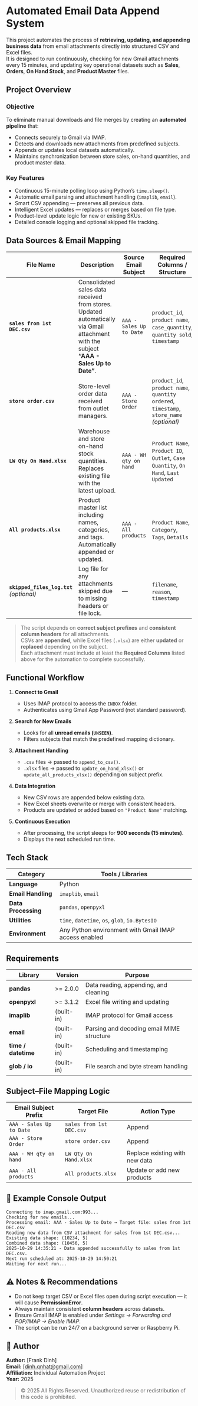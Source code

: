 # Automated Email Data Append System

This project automates the process of **retrieving, updating, and appending business data** from email attachments directly into structured CSV and Excel files.  
It is designed to run continuously, checking for new Gmail attachments every 15 minutes, and updating key operational datasets such as **Sales**, **Orders**, **On Hand Stock**, and **Product Master** files.

## Project Overview

### Objective
To eliminate manual downloads and file merges by creating an **automated pipeline** that:
- Connects securely to Gmail via IMAP.
- Detects and downloads new attachments from predefined subjects.
- Appends or updates local datasets automatically.
- Maintains synchronization between store sales, on-hand quantities, and product master data.

### Key Features
- Continuous 15-minute polling loop using Python’s `time.sleep()`.
- Automatic email parsing and attachment handling (`imaplib`, `email`).
- Smart CSV appending — preserves all previous data.
- Intelligent Excel updates — replaces or merges based on file type.
- Product-level update logic for new or existing SKUs.
- Detailed console logging and optional skipped file tracking.

## Data Sources & Email Mapping

| File Name | Description | Source Email Subject | Required Columns / Structure |
|------------|--------------|----------------------|------------------------------|
| **`sales from 1st DEC.csv`** | Consolidated sales data received from stores. Updated automatically via Gmail attachment with the subject **“AAA - Sales Up to Date”**. | `AAA - Sales Up to Date` | `product_id`, `product name`, `case_quantity`, `quantity sold`, `timestamp` |
| **`store order.csv`** | Store-level order data received from outlet managers. | `AAA - Store Order` | `product_id`, `product name`, `quantity ordered`, `timestamp`, `store_name` *(optional)* |
| **`LW Qty On Hand.xlsx`** | Warehouse and store on-hand stock quantities. Replaces existing file with the latest upload. | `AAA - WH qty on hand` | `Product Name`, `Product ID`, `Outlet`, `Case Quantity`, `On Hand`, `Last Updated` |
| **`All products.xlsx`** | Product master list including names, categories, and tags. Automatically appended or updated. | `AAA - All products` | `Product Name`, `Category`, `Tags`, `Details` |
| **`skipped_files_log.txt`** *(optional)* | Log file for any attachments skipped due to missing headers or file lock. | — | `filename`, `reason`, `timestamp` |

> The script depends on **correct subject prefixes** and **consistent column headers** for all attachments.  
> CSVs are **appended**, while Excel files (`.xlsx`) are either **updated** or **replaced** depending on the subject.  
> Each attachment must include at least the **Required Columns** listed above for the automation to complete successfully.

## Functional Workflow

1. **Connect to Gmail**
   - Uses IMAP protocol to access the `INBOX` folder.
   - Authenticates using Gmail App Password (not standard password).

2. **Search for New Emails**
   - Looks for all **unread emails (`UNSEEN`)**.
   - Filters subjects that match the predefined mapping dictionary.

3. **Attachment Handling**
   - `.csv` files → passed to `append_to_csv()`.
   - `.xlsx` files → passed to `update_on_hand_xlsx()` or `update_all_products_xlsx()` depending on subject prefix.

4. **Data Integration**
   - New CSV rows are appended below existing data.
   - New Excel sheets overwrite or merge with consistent headers.
   - Products are updated or added based on `"Product Name"` matching.

5. **Continuous Execution**
   - After processing, the script sleeps for **900 seconds (15 minutes)**.
   - Displays the next scheduled run time.

## Tech Stack

| Category | Tools / Libraries |
|-----------|------------------|
| **Language** | Python |
| **Email Handling** | `imaplib`, `email` |
| **Data Processing** | `pandas`, `openpyxl` |
| **Utilities** | `time`, `datetime`, `os`, `glob`, `io.BytesIO` |
| **Environment** | Any Python environment with Gmail IMAP access enabled |

## Requirements

| Library | Version | Purpose |
|----------|----------|----------|
| **pandas** | >= 2.0.0 | Data reading, appending, and cleaning |
| **openpyxl** | >= 3.1.2 | Excel file writing and updating |
| **imaplib** | (built-in) | IMAP protocol for Gmail access |
| **email** | (built-in) | Parsing and decoding email MIME structure |
| **time / datetime** | (built-in) | Scheduling and timestamping |
| **glob / io** | (built-in) | File search and byte stream handling |

## Subject–File Mapping Logic

| Email Subject Prefix | Target File | Action Type |
|----------------------|-------------|--------------|
| `AAA - Sales Up to Date` | `sales from 1st DEC.csv` | Append |
| `AAA - Store Order` | `store order.csv` | Append |
| `AAA - WH qty on hand` | `LW Qty On Hand.xlsx` | Replace existing with new data |
| `AAA - All products` | `All products.xlsx` | Update or add new products |

## 🧾 Example Console Output

```
Connecting to imap.gmail.com:993...
Checking for new emails...
Processing email: AAA - Sales Up to Date → Target file: sales from 1st DEC.csv
Reading new data from CSV attachment for sales from 1st DEC.csv...
Existing data shape: (10234, 5)
Combined data shape: (10456, 5)
2025-10-29 14:35:21 - Data appended successfully to sales from 1st DEC.csv.
Next run scheduled at: 2025-10-29 14:50:21
Waiting for next run...
```

## ⚠️ Notes & Recommendations

- Do not keep target CSV or Excel files open during script execution — it will cause **PermissionError**.  
- Always maintain consistent **column headers** across datasets.  
- Ensure Gmail IMAP is enabled under *Settings → Forwarding and POP/IMAP → Enable IMAP*.
- The script can be run 24/7 on a background server or Raspberry Pi.

## 👤 Author

**Author:** [Frank Dinh]  
**Email:** [dinh.qnhat@gmail.com]  
**Affiliation:** Individual Automation Project  
**Year:** 2025  

> © 2025 All Rights Reserved. Unauthorized reuse or redistribution of this code is prohibited.
